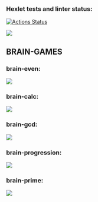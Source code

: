 ### Hexlet tests and linter status:
[![Actions Status](https://github.com/Syusina/frontend-project-44/workflows/hexlet-check/badge.svg)](https://github.com/Syusina/frontend-project-44/actions)

<a href="https://codeclimate.com/github/Syusina/frontend-project-44/maintainability"><img src="https://api.codeclimate.com/v1/badges/fdd4e9bee54f0e5ad205/maintainability" /></a>

<h2>BRAIN-GAMES</h2>

<h3>brain-even:</h3>
<a href="https://asciinema.org/a/KqQCnqW5WJL9AOfklg1lIUpwG" target="_blank"><img src="https://asciinema.org/a/KqQCnqW5WJL9AOfklg1lIUpwG.svg" /></a>

<h3>brain-calc:</h3> 
<a href="https://asciinema.org/a/hHAXtAaC4q12MjcfnmUUX9jb5" target="_blank"><img src="https://asciinema.org/a/hHAXtAaC4q12MjcfnmUUX9jb5.svg" /></a>

<h3>brain-gcd:</h3>
<a href="https://asciinema.org/a/6aL26i7CLIKpffaYkDs96PTlQ" target="_blank"><img src="https://asciinema.org/a/6aL26i7CLIKpffaYkDs96PTlQ.svg" /></a>

<h3>brain-progression:</h3>
<a href="https://asciinema.org/a/vFwstZ00jwpYMF6De25qEu011" target="_blank"><img src="https://asciinema.org/a/vFwstZ00jwpYMF6De25qEu011.svg" /></a>

<h3>brain-prime:</h3>
<a href="https://asciinema.org/a/7y2mtM6ChJctiVE2Vq4Pwuexe" target="_blank"><img src="https://asciinema.org/a/7y2mtM6ChJctiVE2Vq4Pwuexe.svg" /></a>